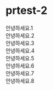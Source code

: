 # prtest-2
안녕하세요.1<br>
안녕하세요.2<br>
안녕하세요.3<br>
안녕하세요.4<br>
안녕하세요.5<br>
안녕하세요.6<br>
안녕하세요.7<br>
안녕하세요.8<br>
